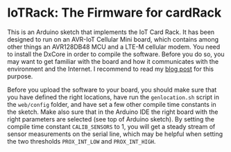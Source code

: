 # IoTRack: The Firmware for cardRack

This is an Arduino sketch that implements the IoT Card Rack. It has been designed to run on an AVR-IoT Cellular Mini board, which contains among other things an AVR128DB48 MCU and a LTE-M cellular modem.   You need to install the DxCore in order to compile the software. Before you do so, you may want to get familiar with the board and how it communicates with the environment and the Internet. I recommend to read my [blog post](https://arduino-craft-corner.de/index.php/2024/01/03/connecting-the-avr-iot-cellular-mini-board-to-the-internet/) for this purpose. 

Before you upload the software to your board, you should make sure that you have defined the right locations, have run the `genlocation.sh` script in the `web/config` folder, and have set a few other compile time constants in the sketch. Make also sure that in the Arduino IDE the right board with the right parameters are selected (see top of Arduino sketch). By setting the compile time constant `CALIB_SENSORS` to 1, you will get a steady stream of sensor measurements on the serial line, which may be helpful when setting the two thresholds `PROX_INT_LOW` and `PROX_INT_HIGH`.